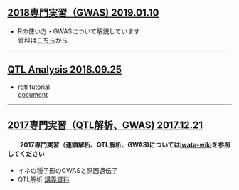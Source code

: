 ## [2018専門実習（GWAS) 2019.01.10](https://github.com/hkanegae/lecturematerials/blob/master/tutorial190110/tutorial190110.md)    
- Rの使い方・GWASについて解説しています　  
資料は[こちら](https://github.com/hkanegae/lecturematerials/blob/master/tutorial190110/tutorial190110.md)から  

***

## [QTL Analysis 2018.09.25](https://github.com/hkanegae/lecturematerials/blob/master/QTL20180925.md)  
- rqtl tutorial  
[document](https://github.com/hkanegae/lecturematerials/blob/master/QTL20180925.md)

***

## [2017専門実習（QTL解析、GWAS) 2017.12.21](https://github.com/hkanegae/lecturematerials/blob/master/lecture20171221.md) 
#### 　　2017専門実習（連鎖解析、QTL解析、GWAS)については[iwata-wiki](https://sites.google.com/a/ut-biomet.org/iwata-wiki/xue-sheng-shi-xi2017-lian-suo-jie-xi-qtl-jie-xi-gwas)を参照してください　
- イネの種子形のGWASと原因遺伝子　
- QTL解析 [講義資料](https://github.com/hkanegae/lecturematerials/blob/master/tutorial171221/rqtl.html)  
